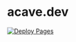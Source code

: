 # acave.dev

[![Deploy Pages](https://github.com/AHollowedHunter/ahollowedhunter.github.io/actions/workflows/pages-deploy-svelte.yml/badge.svg)](https://github.com/AHollowedHunter/ahollowedhunter.github.io/actions/workflows/pages-deploy-svelte.yml)
